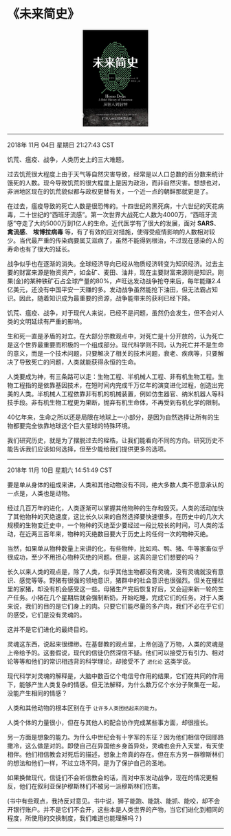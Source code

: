 # 《未来简史》

<div align=center>
<img src="/Image/Books/OtherBooks/未来简史.jpg" width=30% />
</div>

----------------------------------
2018年 11月 04日 星期日 21:27:43 CST

饥荒、瘟疫、战争，人类历史上的三大难题。

过去饥荒很大程度上由于天气等自然灾害导致，经常是以人口总数的百分数来统计饿死的人数。现今导致饥荒的很大程度上是因为政治，而非自然灾害。想想也对，非洲地区现在的饥荒貌似都与政权更替有关，一个近一点的朝鲜那就更是了。

在过去，瘟疫导致的死亡人数是很恐怖的。十四世纪的黑死病，十六世纪的天花病毒，二十世纪的“西班牙流感”。第一次世界大战死亡人数为4000万，“西班牙流感”夺走了大约5000万到1亿人的生命。近代医学有了很大的发展，面对 **SARS**、 **禽流感**、 **埃博拉病毒** 等，有了有效的应对措施，使得受疫情影响的人数相对较少。当代最严重的传染病要属艾滋病了，虽然不能得到根治，不过现在感染的人的寿命也有了很大的延长。

战争似乎也在逐渐的消失。全球经济导向已经从物质经济转变为知识经济。过去主要的财富来源是物资资产，如金矿、麦田、油井，现在主要财富来源则是知识。刚果(金)的某种铁矿石占全球产量的80%，卢旺达发动战争抢夺来后，每年能赚2.4亿美元，还没有中国平安一天赚的多。发动战争虽然能抢下油田，但无法霸占知识。因此，随着知识成为最重要的资源，战争能带来的获利已经下降。

饥荒、瘟疫、战争，对于现代人来说，已经不是问题，虽然仍会发生，但不会对人类的文明延续有严重的影响。

生和死一直是矛盾的对立。在大部分宗教观点中，对死亡是十分开放的，认为死亡是这个世界最重要而积极的一个组成部分。现代科学则不同，认为死亡并不是生命的意义，而是一个技术问题，只要解决了相关的技术问题，衰老、疾病等，只要解决了导致死亡的问题，人类就能获得永恒的生命。

人类要成为神，有三条路可以走：生物工程、半机械人工程、非有机生物工程。生物工程指的是依靠基因技术，在短时间内完成千万亿年的演变进化过程，创造出完美的人类。半机械人工程依靠非有机的机械装置，例如仿生器官、纳米机器人等科技手段。非有机生物工程更为果断，抛弃有机生命体，不再受到有机化学的限制。

40亿年来，生命之所以还是局限在地球上一小部分，是因为自然选择让所有的生物都要完全依靠地球这个巨大星球的特殊环境。

我们研究历史，就是为了摆脱过去的桎梏，让我们能看向不同的方向。研究历史不能告诉我们应该如何选择，但至少能给我们提供更多的选项。

----------------------------------
2018年 11月 10日 星期六 14:51:49 CST

要是单从身体的组成来讲，人类和其他动物没有不同，绝大多数人类不愿意承认的一点是，人类也是动物。

经过几百万年的进化，人类逐渐可以掌握其他物种的生存和毁灭。人类的活动加快了其他物种的灭绝速度，这比长久以来的自然选择要快速很多。在历史中的几次大规模的生物变迁史中，一个物种的灭绝至少要经过一段比较长的时间，可人类的活动，在近两三百年来，物种的灭绝数目要大于历史上的任何一次的物种灭绝。

当然，如果单从物种数量上来讲的化，有些物种，比如鸡、鸭、猪、牛等家畜似乎很成功，至少不用担心物种灭绝的问题。但是，这真的是它们想要的吗？

长久以来人类的观点是，除了人类，似乎其他生物都没有灵魂，没有灵魂就没有意识、感觉等等。野猪有很强的领地意识，猪群中的社会意识也很强烈。但关在栅栏里的家猪，却没有机会感受这一些。母猪生产完后恢复好后，又会迎来新一轮的生产任务。小猪在几个星期后就会强制断奶，开始吃睡，完成它们的任务。对于人类来说，我们的目的是它们身上的肉。只要它们能尽量的多产肉，我们不必在乎它们的感受，它们是没有灵魂的。

这并不是它们进化的最终目的。

灵魂这东西，说起来很缥缈。在基督教的观点里，上帝创造了万物，人类的灵魂是上帝给予的。这套假说，现代的信徒仍然深信不疑。他们可以接受万有引力、相对论等等和他们的常识相违背的科学理论，却接受不了 `进化论` 这类学说。

现代科学对灵魂的解释是，大脑中数百亿个电信号作用的结果，它们在共同的作用下，能够产生人类复杂的情感。但无法解释，为什么数万亿个水分子聚集在一起，没能产生相同的情感？

人类和其他动物的根本区别在于 `让许多人类团结起来的能力`。

人类个体的力量很小，但在与其他人的配合协作完成某些事方面，却很擅长。

另一方面是想象的能力。为什么中世纪会有十字军的东征？因为他们相信夺回耶路撒冷，这么做是对的。即使自己在异国他乡身首异处，灵魂也会升入天堂，有天使相伴。他们相信教会对死后的描述，想象上帝真的存在。但在东方另一群穆斯林们的想法和他们一样，不过立场不同，是为了保护自己的圣地。

如果换做现代，信徒们不会听信教会的话，而对中东发动战争，现在的情况更相反，他们在叙利亚保护穆斯林们不被另一派穆斯林们伤害。

(书中有些观点，我持反对意见。书中说，狮子能跑、能跳、能抓、能咬，却不会开银行账户。并不是它们不会开，这些本是人类世界的产物，当它们进化到相同的程度，所使用的交换制度，我们难道也能理解吗？)

----------------------------------